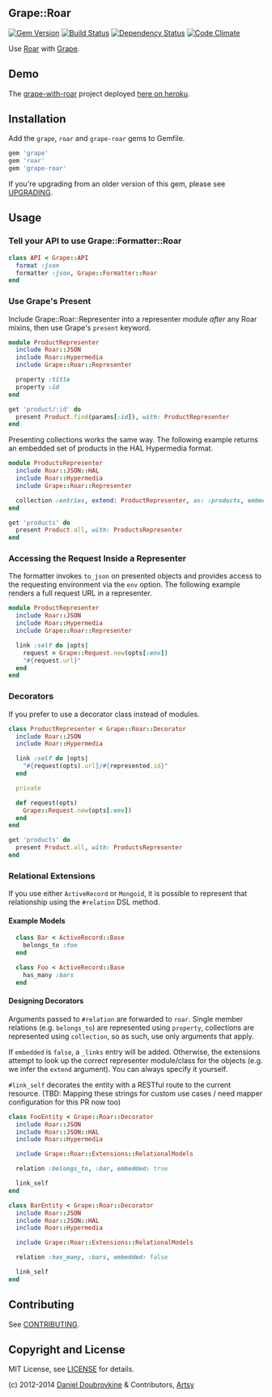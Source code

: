 Grape::Roar
------------

[![Gem Version](http://img.shields.io/gem/v/grape-roar.svg)](http://badge.fury.io/rb/grape-roar)
[![Build Status](http://img.shields.io/travis/ruby-grape/grape-roar.svg)](https://travis-ci.org/ruby-grape/grape-roar)
[![Dependency Status](https://gemnasium.com/ruby-grape/grape-roar.svg)](https://gemnasium.com/ruby-grape/grape-roar)
[![Code Climate](https://codeclimate.com/github/ruby-grape/grape-roar.svg)](https://codeclimate.com/github/ruby-grape/grape-roar)

Use [Roar](https://github.com/apotonick/roar) with [Grape](https://github.com/intridea/grape).

Demo
----

The [grape-with-roar](https://github.com/ruby-grape/grape-with-roar) project deployed [here on heroku](http://grape-with-roar.herokuapp.com).

Installation
------------

Add the `grape`, `roar` and `grape-roar` gems to Gemfile.

```ruby
gem 'grape'
gem 'roar'
gem 'grape-roar'
```

If you're upgrading from an older version of this gem, please see [UPGRADING](UPGRADING.md).

Usage
-----

### Tell your API to use Grape::Formatter::Roar

```ruby
class API < Grape::API
  format :json
  formatter :json, Grape::Formatter::Roar
end
```

### Use Grape's Present

Include Grape::Roar::Representer into a representer module *after* any Roar mixins, then use Grape's `present` keyword.

```ruby
module ProductRepresenter
  include Roar::JSON
  include Roar::Hypermedia
  include Grape::Roar::Representer

  property :title
  property :id
end
```

```ruby
get 'product/:id' do
  present Product.find(params[:id]), with: ProductRepresenter
end
```

Presenting collections works the same way. The following example returns an embedded set of products in the HAL Hypermedia format.

```ruby
module ProductsRepresenter
  include Roar::JSON::HAL
  include Roar::Hypermedia
  include Grape::Roar::Representer

  collection :entries, extend: ProductRepresenter, as: :products, embedded: true
end
```

```ruby
get 'products' do
  present Product.all, with: ProductsRepresenter
end
```

### Accessing the Request Inside a Representer

The formatter invokes `to_json` on presented objects and provides access to the requesting environment via the `env` option. The following example renders a full request URL in a representer.

```ruby
module ProductRepresenter
  include Roar::JSON
  include Roar::Hypermedia
  include Grape::Roar::Representer

  link :self do |opts|
    request = Grape::Request.new(opts[:env])
    "#{request.url}"
  end
end
```

### Decorators

If you prefer to use a decorator class instead of modules.

```ruby
class ProductRepresenter < Grape::Roar::Decorator
  include Roar::JSON
  include Roar::Hypermedia

  link :self do |opts|
    "#{request(opts).url}/#{represented.id}"
  end

  private

  def request(opts)
    Grape::Request.new(opts[:env])
  end
end
```

```ruby
get 'products' do
  present Product.all, with: ProductsRepresenter
end
```

### Relational Extensions

If you use either `ActiveRecord` or `Mongoid`, it is possible to represent that relationship using the `#relation` DSL method. 

#### Example Models

```ruby
  class Bar < ActiveRecord::Base
    belongs_to :foo
  end

  class Foo < ActiveRecord::Base
    has_many :bars  
  end
```

#### Designing Decorators

Arguments passed to `#relation` are forwarded to `roar`. Single member relations (e.g. `belongs_to`) are represented using `property`, collections are represented using `collection`, so as such, use only arguments that apply.

If `embedded` is `false`, a `_links` entry will be added. Otherwise, the extensions attempt to look up the correct representer module/class for the objects (e.g. we infer the `extend` argument). You can always specify it yourself.

`#link_self` decorates the entity with a RESTful route to the current resource. (TBD: Mapping these strings for custom use cases / need mapper configuration for this PR now too)

```ruby
class FooEntity < Grape::Roar::Decorator
  include Roar::JSON
  include Roar::JSON::HAL
  include Roar::Hypermedia

  include Grape::Roar::Extensions::RelationalModels

  relation :belongs_to, :bar, embedded: true

  link_self
end

class BarEntity < Grape::Roar::Decorator
  include Roar::JSON
  include Roar::JSON::HAL
  include Roar::Hypermedia

  include Grape::Roar::Extensions::RelationalModels

  relation :has_many, :bars, embedded: false

  link_self
end
```


Contributing
------------

See [CONTRIBUTING](CONTRIBUTING.md).

Copyright and License
---------------------

MIT License, see [LICENSE](LICENSE) for details.

(c) 2012-2014 [Daniel Doubrovkine](https://github.com/dblock) & Contributors, [Artsy](https://artsy.net)
